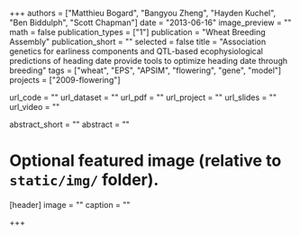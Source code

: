 +++
authors = ["Matthieu Bogard", "Bangyou Zheng", "Hayden Kuchel", "Ben Biddulph", "Scott Chapman"] 
date = "2013-06-16"
image_preview = ""
math = false
publication_types = ["1"]
publication = "Wheat Breeding Assembly"
publication_short = ""
selected = false
title = "Association genetics for earliness components and QTL-based ecophysiological predictions of heading date provide tools to optimize heading date through breeding"
tags = ["wheat", "EPS", "APSIM", "flowering", "gene", "model"]
projects = ["2009-flowering"]

url_code = ""
url_dataset = ""
url_pdf = ""
url_project = ""
url_slides = ""
url_video = ""

abstract_short = ""
abstract = ""


# Optional featured image (relative to `static/img/` folder).
[header]
image = ""
caption = ""

+++
